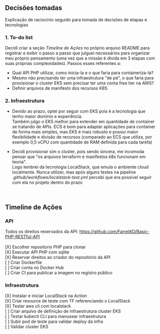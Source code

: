 
## Decisões tomadas
Explicação de raciocínio seguido para tomada de decisões de etapas e tecnologias

### 1. To-do list </br>

Decidi criar a seção *Timeline de Ações* no próprio arquivo README para registrar e exibir o passo a passo que julguei necessários para organizar meu próprio pensamento (uma vez que a missão é divida em 3 etapas com suas próprias complexidades). Passos esses referentes a: <br/>
- Qual API PHP utilizar, como inicia-la e o que faria para containeriza-la?
- Mesmo não precisando ter uma infraestrutura "de pé", o que faria para provisionar o cluster EKS sem precisar ter uma conta free tier na AWS?
- Definir arquivos de manifesto dos recursos K8S

### 2. Infraestrutura
- Devido ao prazo, optei por seguir com EKS pois é a tecnologia que tenho maior domínio e experiência. </br> Também julgo o EKS melhor para extender em quantidade de container se tratando de APIs. ECS é bom para adaptar aplicações para container de forma mais simples, mas EKS é mais robusto e possui maior flexibilidade e divisão de recursos (comparado ao ECS que utiliza, por exemplo 0,5 vCPU com quantidade de RAM definida para cada tarefa) </br>
<!-- - Iniciei validando minha ideia de infraestrutura ao invés de containerizar a API pois julguei ser mais desafiador, uma vez que tenho experiência com Dockerfile mas com LocalStack não. Se não funcionasse, seguiria apenas adicionando os arquivos .tf e .yaml no repositório. -->
- Decidi provisionar sim o cluster, pois sendo sincera, me incomoda pensar que "os arquivos terraform e manifestos k8s funcionam em teoria". </br>
Logo lembrei da tecnologia LocalStack, que emula o ambiente cloud localmente. Nunca utilizei, mas após alguns testes na pipeline *.github/workflows/localstack-test.yml* percebi que era possível seguir com ela no projeto dentro do prazo

</br>

## Timeline de Ações

### API
Todos os direitos reservados da API: https://github.com/FarrelAD/Basic-PHP-RESTful-API </br></br>
[X] Escolher repositorio PHP para clonar </br>
[X] Executar API PHP com sqlite </br>
[X] Reservar direitos ao criador do repositório da API </br> 
[ ] Criar Dockerfile </br>
[ ] Criar conta no Docker Hub </br>
[ ] Criar CI para publicar a imagem no registro público

### Infraestrutura
[X] Instalar e iniciar LocalStack na Action </br>
[X] Criar resource de teste com TF referenciando o LocalStack </br>
[X] Testar aws cli com localstack </br>
[ ] Criar arquivo de definição de infraestrutura cluster EKS </br>
[ ] Testar kubectl CLI para manusear infraestrutura </br>
[ ] Subir pod de teste para validar deploy da infra </br>
[ ] Validar cluster EKS </br>

